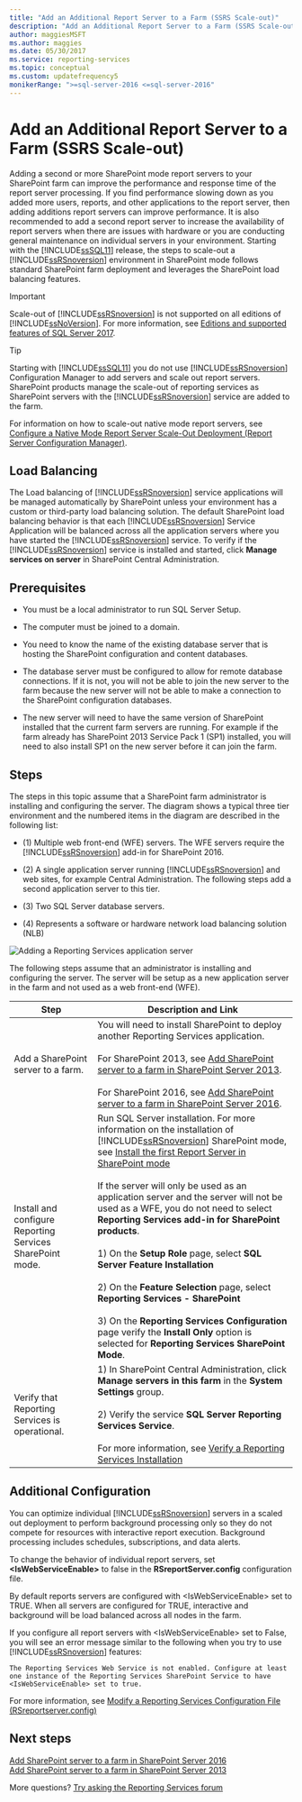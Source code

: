 ```yaml
---
title: "Add an Additional Report Server to a Farm (SSRS Scale-out)"
description: "Add an Additional Report Server to a Farm (SSRS Scale-out)"
author: maggiesMSFT
ms.author: maggies
ms.date: 05/30/2017
ms.service: reporting-services
ms.topic: conceptual
ms.custom: updatefrequency5
monikerRange: ">=sql-server-2016 <=sql-server-2016"
---
```


# Add an Additional Report Server to a Farm (SSRS Scale-out)

  Adding a second or more SharePoint mode report servers to your SharePoint farm can improve the performance and response time of the report server processing. If you find performance slowing down as you added more users, reports, and other applications to the report server, then adding additions report servers can improve performance. It is also recommended to add a second report server to increase the availability of report servers when there are issues with hardware or you are conducting general maintenance on individual servers in your environment. Starting with the [!INCLUDE[ssSQL11](../../includes/sssql11-md.md)] release, the steps to scale-out a [!INCLUDE[ssRSnoversion](../../includes/ssrsnoversion-md.md)] environment in SharePoint mode follows standard SharePoint farm deployment and leverages the SharePoint load balancing features.  
  
> [!IMPORTANT]  
>  Scale-out of [!INCLUDE[ssRSnoversion](../../includes/ssrsnoversion-md.md)] is not supported on all editions of [!INCLUDE[ssNoVersion](../../includes/ssnoversion-md.md)]. For more information, see [Editions and supported features of SQL Server 2017](../../sql-server/editions-and-components-of-sql-server-2017.md#SSRS).
  
> [!TIP]  
>  Starting with [!INCLUDE[ssSQL11](../../includes/sssql11-md.md)] you do not use [!INCLUDE[ssRSnoversion](../../includes/ssrsnoversion-md.md)] Configuration Manager to add servers and scale out report servers. SharePoint products manage the scale-out of reporting services as SharePoint servers with the [!INCLUDE[ssRSnoversion](../../includes/ssrsnoversion-md.md)] service are added to the farm.  
  
 For information on how to scale-out native mode report servers, see [Configure a Native Mode Report Server Scale-Out Deployment &#40;Report Server Configuration Manager&#41;](../../reporting-services/install-windows/configure-a-native-mode-report-server-scale-out-deployment.md).  
  
##  <a name="bkmk_loadbalancing"></a> Load Balancing  
 The Load balancing of [!INCLUDE[ssRSnoversion](../../includes/ssrsnoversion-md.md)] service applications will be managed automatically by SharePoint unless your environment has a custom or third-party load balancing solution. The default SharePoint load balancing behavior is that each [!INCLUDE[ssRSnoversion](../../includes/ssrsnoversion-md.md)] Service Application will be balanced across all the application servers where you have started the [!INCLUDE[ssRSnoversion](../../includes/ssrsnoversion-md.md)] service. To verify if the [!INCLUDE[ssRSnoversion](../../includes/ssrsnoversion-md.md)] service is installed and started, click **Manage services on server** in SharePoint Central Administration.  
  
##  <a name="bkmk_prerequisites"></a> Prerequisites  
  
-   You must be a local administrator to run SQL Server Setup.  
  
-   The computer must be joined to a domain.  
  
-   You need to know the name of the existing database server that is hosting the SharePoint configuration and content databases.  
  
-   The database server must be configured to allow for remote database connections.  If it is not, you will not be able to join the new server to the farm because the new server will not be able to make a connection to the SharePoint configuration databases.  
  
-   The new server will need to have the same version of SharePoint installed that the current farm servers are running. For example if the farm already has SharePoint 2013 Service Pack 1 (SP1) installed, you will need to also install SP1 on the new server before it can join the farm.  
  
##  <a name="bkmk_steps"></a> Steps  
 The steps in this topic assume that a SharePoint farm administrator is installing and configuring the server. The diagram shows a typical three tier environment and the numbered items in the diagram are described in the following list:  
  
-   (1) Multiple web front-end (WFE) servers. The WFE servers require the [!INCLUDE[ssRSnoversion](../../includes/ssrsnoversion-md.md)] add-in for SharePoint 2016.  
  
-   (2) A single application server running [!INCLUDE[ssRSnoversion](../../includes/ssrsnoversion-md.md)] and web sites, for example Central Administration. The following steps add a second application server to this tier.  
  
-   (3) Two SQL Server database servers.  
  
-   (4) Represents a software or hardware network load balancing solution (NLB)  
  
 ![Adding a Reporting Services application server](../../reporting-services/install-windows/media/rs-sharepointscale.gif "Adding a Reporting Services application server")  
  
 The following steps assume that an administrator is installing and configuring the server. The server will be setup as a new application server in the farm and not used as a web front-end (WFE).  
  
|Step|Description and Link|  
|----------|--------------------------|  
|Add a SharePoint server to a farm.|You will need to install SharePoint to deploy another Reporting Services application.<br/><br/>For SharePoint 2013, see [Add SharePoint server to a farm in SharePoint Server 2013](/SharePoint/install/add-web-or-application-server-to-the-farm).<br/><br/>For SharePoint 2016, see [Add SharePoint server to a farm in SharePoint Server 2016](/SharePoint/install/add-a-server-to-a-sharepoint-server-2016-farm).|  
|Install and configure Reporting Services SharePoint mode.|Run SQL Server installation. For more information on the installation of [!INCLUDE[ssRSnoversion](../../includes/ssrsnoversion-md.md)] SharePoint mode, see [Install the first Report Server in SharePoint mode](install-the-first-report-server-in-sharepoint-mode.md)<br /><br /> If the server will only be used as an application server and the server will not be used as a WFE, you do not need to select **Reporting Services add-in for SharePoint products**.<br /><br /> 1) On the **Setup Role** page, select **SQL Server Feature Installation**<br /><br /> 2) On the **Feature Selection** page, select **Reporting Services - SharePoint**<br /><br /> 3) On the **Reporting Services Configuration**  page verify the **Install Only** option is selected for **Reporting Services SharePoint Mode**.|  
|Verify that Reporting Services is operational.|1) In SharePoint Central Administration, click **Manage servers in this farm** in the **System Settings** group.<br /><br /> 2) Verify the service **SQL Server Reporting Services Service**.<br /><br />For more information, see [Verify a Reporting Services Installation](../../reporting-services/install-windows/verify-a-reporting-services-installation.md)|  
  
##  <a name="bkmk_additional"></a> Additional Configuration  
 You can optimize individual [!INCLUDE[ssRSnoversion](../../includes/ssrsnoversion-md.md)] servers in a scaled out deployment to perform background processing only so they do not compete for resources with interactive report execution. Background processing includes schedules, subscriptions, and data alerts.  
  
 To change the behavior of individual report servers, set **\<IsWebServiceEnable>** to false in the **RSreportServer.config** configuration file.  
  
 By default reports servers are configured with \<IsWebServiceEnable> set to TRUE. When all servers are configured for TRUE, interactive and background will be load balanced across all nodes in the farm.  
  
 If you configure all report servers with \<IsWebServiceEnable> set to False, you will see an error message similar to the following when you try to use [!INCLUDE[ssRSnoversion](../../includes/ssrsnoversion-md.md)] features:  
  
```output
The Reporting Services Web Service is not enabled. Configure at least one instance of the Reporting Services SharePoint Service to have <IsWebServiceEnable> set to true.
```
 
 For more information, see [Modify a Reporting Services Configuration File &#40;RSreportserver.config&#41;](../../reporting-services/report-server/modify-a-reporting-services-configuration-file-rsreportserver-config.md)  

## Next steps

[Add SharePoint server to a farm in SharePoint Server 2016](/SharePoint/install/add-a-server-to-a-sharepoint-server-2016-farm)  
[Add SharePoint server to a farm in SharePoint Server 2013](/SharePoint/install/add-web-or-application-server-to-the-farm)

More questions? [Try asking the Reporting Services forum](https://go.microsoft.com/fwlink/?LinkId=620231)
